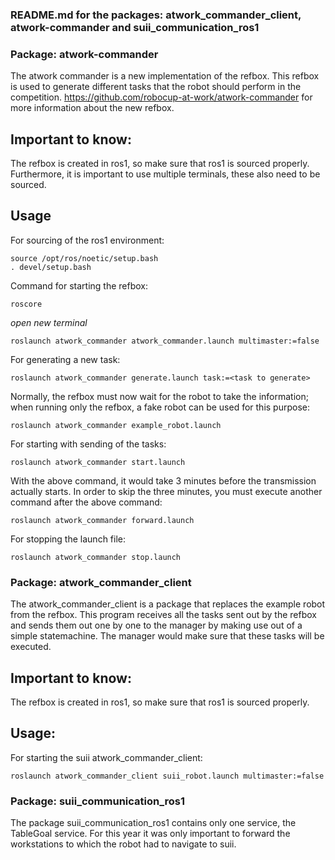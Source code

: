 ### README.md for the packages: atwork_commander_client, atwork-commander and suii_communication_ros1

### Package: atwork-commander

The atwork commander is a new implementation of the refbox. This refbox is used to generate different tasks that the robot should perform in the competition. https://github.com/robocup-at-work/atwork-commander for more information about the new refbox.

## Important to know:

The refbox is created in ros1, so make sure that ros1 is sourced properly. Furthermore, it is important to use multiple terminals, these also need to be sourced.

## Usage

For sourcing of the ros1 environment:
``` 
source /opt/ros/noetic/setup.bash
. devel/setup.bash
```

Command for starting the refbox:
```
roscore
```
*open new terminal*
```
roslaunch atwork_commander atwork_commander.launch multimaster:=false
```

For generating a new task:
```
roslaunch atwork_commander generate.launch task:=<task to generate>
```

Normally, the refbox must now wait for the robot to take the information; when running only the refbox, a fake robot can be used for this purpose:
```
roslaunch atwork_commander example_robot.launch
```

For starting with sending of the tasks:
```
roslaunch atwork_commander start.launch
```

With the above command, it would take 3 minutes before the transmission actually starts. In order to skip the three minutes, you must execute another command after the above command:
```
roslaunch atwork_commander forward.launch
```

For stopping the launch file:
```
roslaunch atwork_commander stop.launch
```

### Package: atwork_commander_client

The atwork_commander_client is a package that replaces the example robot from the refbox. This program receives all the tasks sent out by the refbox and sends them out one by one to the manager by making use out of a simple statemachine. The manager would make sure that these tasks will be executed.

## Important to know:

The refbox is created in ros1, so make sure that ros1 is sourced properly. 

## Usage:

For starting the suii atwork_commander_client:
```
roslaunch atwork_commander_client suii_robot.launch multimaster:=false
```

### Package: suii_communication_ros1

The package suii_communication_ros1 contains only one service, the TableGoal service. For this year it was only important to forward the workstations to which the robot had to navigate to suii.
